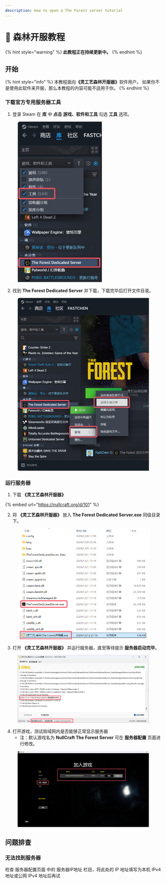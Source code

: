 ```yaml
---
description: How to open a The Forest server tutorial
---
```


# 🌲 森林开服教程

{% hint style="warning" %}
**此教程正在持续更新中。**
{% endhint %}

## 开始 <a href="#kai-shi" id="kai-shi"></a>

{% hint style="info" %}
本教程面&#x5411;**《灵工艺森林开服器》**&#x8F6F;件用户。 如果你不是使用此软件来开服，那么本教程的内容可能不适用于你。
{% endhint %}

### 下载官方专用服务器工具

1. 登录 Steam 在 **库** 中 **点击 游戏、软件和工具** 勾选 **工具** 选项。

<div align="left"><figure><img src="../.gitbook/assets/tutorial_the-forest-server_get_tool.png" alt="" width="272"><figcaption></figcaption></figure></div>

2. 找到 **The Forest Dedicated Server** 并下载，下载完毕后打开文件目录。

<div align="left"><figure><img src="../.gitbook/assets/tutorial_the-forest-server_open_tool.png" alt="" width="560"><figcaption></figcaption></figure></div>

### 运行服务器

1. 下载 **《灵工艺森林开服器》**

{% embed url="https://nullcraft.org/d/101" %}

2. 将 **《灵工艺森林开服器》** 放入 **The Forest Dedicated Server.exe** 同级目录下。

<div align="left"><figure><img src="../.gitbook/assets/tutorial_the-forest-server_run.png" alt="" width="563"><figcaption></figcaption></figure></div>

3. 打开 **《灵工艺森林开服器》**  并运行服务器，直至等待提示 **服务器启动完毕**。

<figure><img src="../.gitbook/assets/tutorial_the-forest-server_start.png" alt=""><figcaption></figcaption></figure>

4. 打开游戏，测试局域网内是否能够正常显示服务器
   * 注：默认游戏名为 **NullCraft The Forest Server** 可在 **服务器配置** 页面进行修改。

<figure><img src="../.gitbook/assets/tutorial_the-forest-server_join.png" alt=""><figcaption></figcaption></figure>

## 问题排查

### 无法找到服务器

检查 服务器配置页面 中的 服务器IP地址 栏目，将此处的 IP 地址填写为本机 IPv4 地址或公网 IPv4 地址后再试

